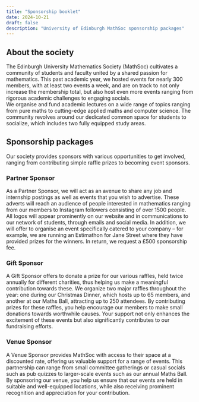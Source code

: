 ```yaml
---
title: "Sponsorship booklet"
date: 2024-10-21
draft: false
description: "University of Edinburgh MathSoc sponsorship packages"
---
```


## About the society

The Edinburgh University Mathematics Society (MathSoc) cultivates a community of students and faculty united by a shared passion for mathematics. This past academic year, we hosted events for nearly 300 members, with at least two events a week, and are on track to not only increase the membership total, but also host even more events ranging from rigorous academic challenges to engaging socials.  
We organise and fund academic lectures on a wide range of topics ranging from pure maths to cutting-edge applied maths and computer science. The community revolves around our dedicated common space for students to socialize, which includes two fully equipped study areas.

## Sponsorship packages

Our society provides sponsors with various opportunities to get involved, ranging from contributing simple raffle prizes to becoming event sponsors.

### Partner Sponsor

As a Partner Sponsor, we will act as an avenue to share any job and internship postings as well as events that you wish to advertise. These adverts will reach an audience of people interested in mathematics ranging from our members to Instagram followers consisting of over 1500 people. All logos will appear prominently on our website and in communications to our network of students, through emails and social media. In addition, we will offer to organise an event specifically catered to your company – for example, we are running an Estimathon for Jane Street where they have provided prizes for the winners. In return, we request a £500 sponsorship fee.

### Gift Sponsor

A Gift Sponsor offers to donate a prize for our various raffles, held twice annually for different charities, thus helping us make a meaningful contribution towards these. We organize two major raffles throughout the year: one during our Christmas Dinner, which hosts up to 65 members, and another at our Maths Ball, attracting up to 250 attendees. By contributing prizes for these raffles, you help encourage our members to make small donations towards worthwhile causes. Your support not only enhances the excitement of these events but also significantly contributes to our fundraising efforts.

### Venue Sponsor

A Venue Sponsor provides MathSoc with access to their space at a discounted rate, offering us valuable support for a range of events. This partnership can range from small committee gatherings or casual socials such as pub quizzes to larger-scale events such as our annual Maths Ball. By sponsoring our venue, you help us ensure that our events are held in suitable and well-equipped locations, while also receiving prominent recognition and appreciation for your contribution.
